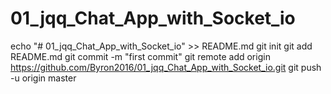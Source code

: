 # 01_jqq_Chat_App_with_Socket_io

echo "# 01_jqq_Chat_App_with_Socket_io" >> README.md
git init
git add README.md
git commit -m "first commit"
git remote add origin https://github.com/Byron2016/01_jqq_Chat_App_with_Socket_io.git
git push -u origin master
